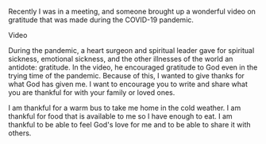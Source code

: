 Recently I was in a meeting, and someone brought up a wonderful video on gratitude that was made during the COVID-19 pandemic.

Video

During the pandemic, a heart surgeon and spiritual leader gave for spiritual sickness, emotional sickness, and the other illnesses of the world an antidote: gratitude. In the video, he encouraged gratitude to God even in the trying time of the pandemic. Because of this, I wanted to give thanks for what God has given me. I want to encourage you to write and share what you are thankful for with your family or loved ones.

I am thankful for a warm bus to take me home in the cold weather.
I am thankful for food that is available to me so I have enough to eat.
I am thankful to be able to feel God's love for me and to be able to share it with others.